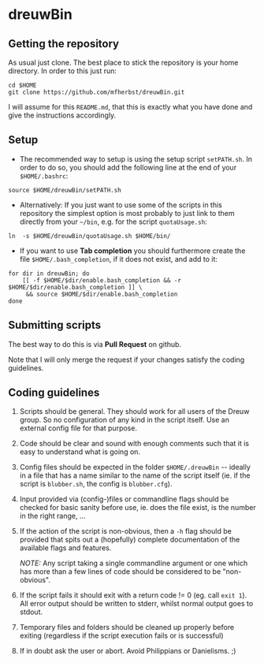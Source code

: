 # dreuwBin

## Getting the repository 

As usual just clone. The best place to stick the repository is your
home directory. In order to this just run:
```
cd $HOME
git clone https://github.com/mfherbst/dreuwBin.git
```
I will assume for this ``README.md``, that this is exactly what you have
done and give the instructions accordingly.

## Setup
- The recommended way to setup is using the setup script ``setPATH.sh``.
In order to do so, you should add the following line at the end of your
``$HOME/.bashrc``:
```
source $HOME/dreuwBin/setPATH.sh
```

- Alternatively: If you just want to use some of the scripts in this 
repository the simplest option is most probably to just link to them
directly from your ``~/bin``, e.g. for the script ``quotaUsage.sh``:
```
ln  -s $HOME/dreuwBin/quotaUsage.sh $HOME/bin/
```

- If you want to use **Tab completion** you should furthermore 
create the file ``$HOME/.bash_completion``, if it does not exist,
and add to it:
```
for dir in dreuwBin; do
	[[ -f $HOME/$dir/enable.bash_completion && -r $HOME/$dir/enable.bash_completion ]] \
	 && source $HOME/$dir/enable.bash_completion
done
```

## Submitting scripts
The best way to do this is via **Pull Request** on github.

Note that I will only merge the request if your changes satisfy the 
coding guidelines.

## Coding guidelines
1. Scripts should be general. They should work for all users of 
   the Dreuw group. So no configuration of any kind in the script
   itself. Use an external config file for that purpose.

2. Code should be clear and sound with enough comments such that
   it is easy to understand what is going on.

3. Config files should be expected in the folder ``$HOME/.dreuwBin`` 
   -- ideally in a file that has a name similar to the name of 
   the script itself (ie. if the script is ``blubber.sh``, the config 
   is ``blubber.cfg``).

4. Input provided via (config-)files or commandline flags should be 
   checked for basic sanity before use, ie. does the file exist,
   is the number in the right range, ...

5. If the action of the script is non-obvious, then a ``-h`` flag
   should be provided that spits out a (hopefully) complete
   documentation of the available flags and features.

   *NOTE:* Any script taking a single commandline argument or one
   which has more than a few lines of code should be 
   considered to be "non-obvious".

6. If the script fails it should exit with a return code != 0
   (eg. call ``exit 1``). All error output should be written to 
   stderr, whilst normal output goes to stdout.

7. Temporary files and folders should be cleaned up properly 
   before exiting (regardless if the script execution fails
   or is successful)

8. If in doubt ask the user or abort. Avoid Philippians or 
   Danielisms. ;)
